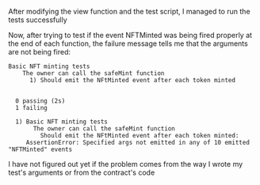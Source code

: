 After modifying the view function and the test script, I managed to run the tests successfully

Now, after trying to test if the event NFTMinted was being fired properly at the end of each function, the failure message tells me that the arguments are not being fired:

```
Basic NFT minting tests
    The owner can call the safeMint function
      1) Should emit the NFtMinted event after each token minted


  0 passing (2s)
  1 failing

  1) Basic NFT minting tests
       The owner can call the safeMint function
         Should emit the NFtMinted event after each token minted:
     AssertionError: Specified args not emitted in any of 10 emitted "NFTMinted" events
```

I have not figured out yet if the problem comes from the way I wrote my test's arguments or from the contract's code
